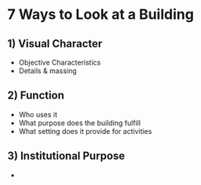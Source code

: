 # 7 Ways to Look at a Building
## 1) Visual Character
- Objective Characteristics
- Details & massing

## 2) Function
- Who uses it
- What purpose does the building fulfill
- What setting does it provide for activities

## 3) Institutional Purpose
- 